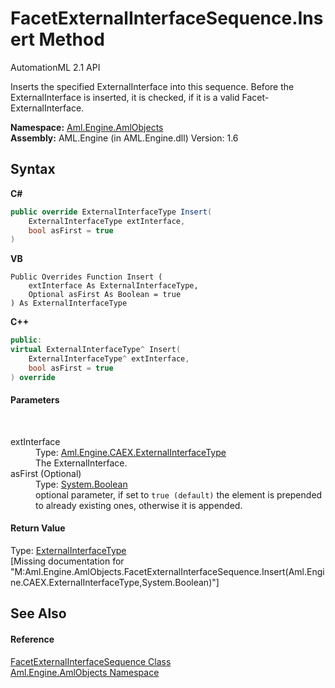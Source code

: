 # FacetExternalInterfaceSequence.Insert Method 
AutomationML 2.1 API 

Inserts the specified ExternalInterface into this sequence. Before the ExternalInterface is inserted, it is checked, if it is a valid Facet-ExternalInterface.

**Namespace:**&nbsp;<a href="N_Aml_Engine_AmlObjects">Aml.Engine.AmlObjects</a><br />**Assembly:**&nbsp;AML.Engine (in AML.Engine.dll) Version: 1.6

## Syntax

**C#**<br />
``` C#
public override ExternalInterfaceType Insert(
	ExternalInterfaceType extInterface,
	bool asFirst = true
)
```

**VB**<br />
``` VB
Public Overrides Function Insert ( 
	extInterface As ExternalInterfaceType,
	Optional asFirst As Boolean = true
) As ExternalInterfaceType
```

**C++**<br />
``` C++
public:
virtual ExternalInterfaceType^ Insert(
	ExternalInterfaceType^ extInterface, 
	bool asFirst = true
) override
```


#### Parameters
&nbsp;<dl><dt>extInterface</dt><dd>Type: <a href="T_Aml_Engine_CAEX_ExternalInterfaceType">Aml.Engine.CAEX.ExternalInterfaceType</a><br />The ExternalInterface.</dd><dt>asFirst (Optional)</dt><dd>Type: <a href="https://docs.microsoft.com/dotnet/api/system.boolean" target="_parent" rel="noopener noreferrer">System.Boolean</a><br />optional parameter, if set to `true (default)` the element is prepended to already existing ones, otherwise it is appended.</dd></dl>

#### Return Value
Type: <a href="T_Aml_Engine_CAEX_ExternalInterfaceType">ExternalInterfaceType</a><br />\[Missing <returns> documentation for "M:Aml.Engine.AmlObjects.FacetExternalInterfaceSequence.Insert(Aml.Engine.CAEX.ExternalInterfaceType,System.Boolean)"\]

## See Also


#### Reference
<a href="T_Aml_Engine_AmlObjects_FacetExternalInterfaceSequence">FacetExternalInterfaceSequence Class</a><br /><a href="N_Aml_Engine_AmlObjects">Aml.Engine.AmlObjects Namespace</a><br />